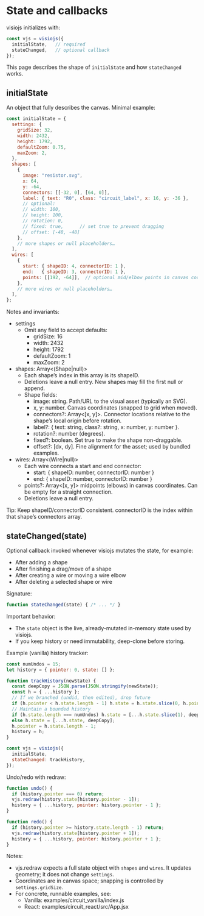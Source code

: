 # State and callbacks

visiojs initializes with:
```js
const vjs = visiojs({
  initialState,   // required
  stateChanged,   // optional callback
});
```

This page describes the shape of `initialState` and how `stateChanged` works.

## initialState

An object that fully describes the canvas. Minimal example:
```js
const initialState = {
  settings: {
    gridSize: 32,
    width: 2432,
    height: 1792,
    defaultZoom: 0.75,
    maxZoom: 2,
  },
  shapes: [
    {
      image: "resistor.svg",
      x: 64,
      y: -64,
      connectors: [[-32, 0], [64, 0]],
      label: { text: "R0", class: "circuit_label", x: 16, y: -36 },
      // optional:
      // width: 100,
      // height: 100,
      // rotation: 0,
      // fixed: true,      // set true to prevent dragging
      // offset: [-48, -48]
    },
    // more shapes or null placeholders…
  ],
  wires: [
    {
      start: { shapeID: 4, connectorID: 1 },
      end:   { shapeID: 3, connectorID: 1 },
      points: [[192, -64]],  // optional mid/elbow points in canvas coords
    },
    // more wires or null placeholders…
  ],
};
```

Notes and invariants:
- settings
  - Omit any field to accept defaults:
    - gridSize: 16
    - width: 2432
    - height: 1792
    - defaultZoom: 1
    - maxZoom: 2
- shapes: Array<(Shape|null)>
  - Each shape’s index in this array is its shapeID.
  - Deletions leave a null entry. New shapes may fill the first null or append.
  - Shape fields:
    - image: string. Path/URL to the visual asset (typically an SVG).
    - x, y: number. Canvas coordinates (snapped to grid when moved).
    - connectors?: Array<[x, y]>. Connector locations relative to the shape’s local origin before rotation.
    - label?: { text: string, class?: string, x: number, y: number }.
    - rotation?: number (degrees).
    - fixed?: boolean. Set true to make the shape non-draggable.
    - offset?: [dx, dy]. Fine alignment for the asset; used by bundled examples.
- wires: Array<(Wire|null)>
  - Each wire connects a start and end connector:
    - start: { shapeID: number, connectorID: number }
    - end: { shapeID: number, connectorID: number }
  - points?: Array<[x, y]> midpoints (elbows) in canvas coordinates. Can be empty for a straight connection.
  - Deletions leave a null entry.

Tip: Keep shapeID/connectorID consistent. connectorID is the index within that shape’s connectors array.

## stateChanged(state)

Optional callback invoked whenever visiojs mutates the state, for example:
- After adding a shape
- After finishing a drag/move of a shape
- After creating a wire or moving a wire elbow
- After deleting a selected shape or wire

Signature:
```js
function stateChanged(state) { /* ... */ }
```

Important behavior:
- The `state` object is the live, already-mutated in-memory state used by visiojs.
- If you keep history or need immutability, deep-clone before storing.

Example (vanilla) history tracker:
```js
const numUndos = 15;
let history = { pointer: 0, state: [] };

function trackHistory(newState) {
  const deepCopy = JSON.parse(JSON.stringify(newState));
  const h = { ...history };
  // If we branched (undid, then edited), drop future
  if (h.pointer < h.state.length - 1) h.state = h.state.slice(0, h.pointer + 1);
  // Maintain a bounded history
  if (h.state.length === numUndos) h.state = [...h.state.slice(1), deepCopy];
  else h.state = [...h.state, deepCopy];
  h.pointer = h.state.length - 1;
  history = h;
}

const vjs = visiojs({
  initialState,
  stateChanged: trackHistory,
});
```

Undo/redo with redraw:
```js
function undo() {
  if (history.pointer === 0) return;
  vjs.redraw(history.state[history.pointer - 1]);
  history = { ...history, pointer: history.pointer - 1 };
}

function redo() {
  if (history.pointer >= history.state.length - 1) return;
  vjs.redraw(history.state[history.pointer + 1]);
  history = { ...history, pointer: history.pointer + 1 };
}
```

Notes:
- vjs.redraw expects a full state object with `shapes` and `wires`. It updates geometry; it does not change `settings`.
- Coordinates are in canvas space; snapping is controlled by `settings.gridSize`.
- For concrete, runnable examples, see:
  - Vanilla: examples/circuit_vanilla/index.js
  - React: examples/circuit_react/src/App.jsx